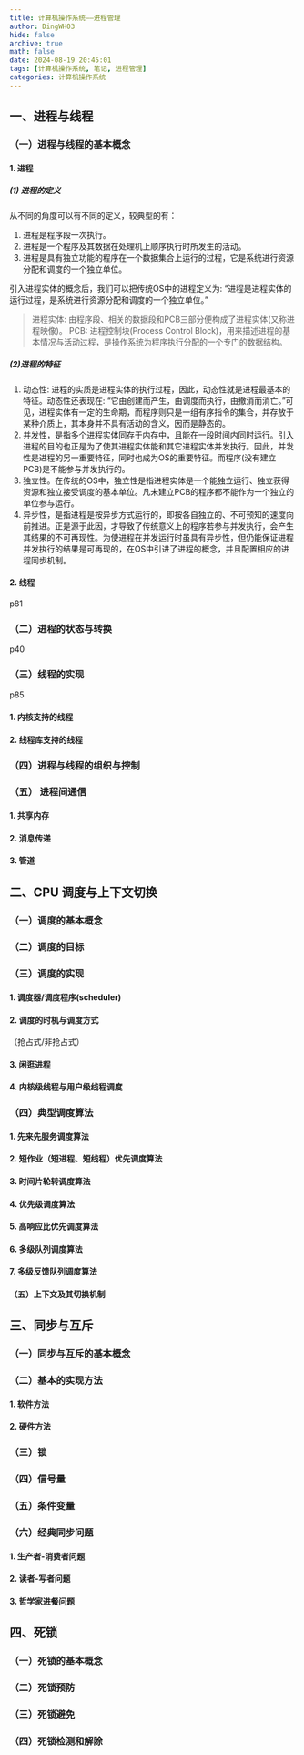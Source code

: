 ```yaml
---
title: 计算机操作系统——进程管理
author: DingWH03
hide: false
archive: true
math: false
date: 2024-08-19 20:45:01
tags: [计算机操作系统, 笔记, 进程管理]
categories: 计算机操作系统
---
```


## 一、进程与线程

### （一）进程与线程的基本概念

#### 1. 进程

##### (1) 进程的定义

从不同的角度可以有不同的定义，较典型的有：

1. 进程是程序段一次执行。
2. 进程是一个程序及其数据在处理机上顺序执行时所发生的活动。
3. 进程是具有独立功能的程序在一个数据集合上运行的过程，它是系统进行资源分配和调度的一个独立单位。

引入进程实体的概念后，我们可以把传统OS中的进程定义为: “进程是进程实体的运行过程，是系统进行资源分配和调度的一个独立单位。”

> 进程实体: 由程序段、相关的数据段和PCB三部分便构成了进程实体(又称进程映像)。
> PCB: 进程控制块(Process Control Block)，用来描述进程的基本情况与活动过程，是操作系统为程序执行分配的一个专门的数据结构。

##### (2)进程的特征

1. 动态性: 进程的实质是进程实体的执行过程，因此，动态性就是进程最基本的特征。动态性还表现在: “它由创建而产生，由调度而执行，由撤消而消亡。”可见，进程实体有一定的生命期，而程序则只是一组有序指令的集合，并存放于某种介质上，其本身并不具有活动的含义，因而是静态的。
2. 并发性，是指多个进程实体同存于内存中，且能在一段时间内同时运行。引入进程的目的也正是为了使其进程实体能和其它进程实体并发执行。因此，并发性是进程的另一重要特征，同时也成为OS的重要特征。而程序(没有建立 PCB)是不能参与并发执行的。
3. 独立性。在传统的OS中，独立性是指进程实体是一个能独立运行、独立获得资源和独立接受调度的基本单位。凡未建立PCB的程序都不能作为一个独立的单位参与运行。
4. 异步性，是指进程是按异步方式运行的，即按各自独立的、不可预知的速度向前推进。正是源于此因，才导致了传统意义上的程序若参与并发执行，会产生其结果的不可再现性。为使进程在并发运行时虽具有异步性，但仍能保证进程并发执行的结果是可再现的，在OS中引进了进程的概念，并且配置相应的进程同步机制。

#### 2. 线程

p81

### （二）进程的状态与转换

p40

### （三）线程的实现

p85

#### 1. 内核支持的线程

#### 2. 线程库支持的线程

### （四）进程与线程的组织与控制

### （五） 进程间通信

#### 1. 共享内存

#### 2. 消息传递

#### 3. 管道

## 二、CPU 调度与上下文切换

### （一）调度的基本概念

### （二）调度的目标

### （三）调度的实现

#### 1. 调度器/调度程序(scheduler)

#### 2. 调度的时机与调度方式

（抢占式/非抢占式）

#### 3. 闲逛进程

#### 4. 内核级线程与用户级线程调度

### （四）典型调度算法

#### 1. 先来先服务调度算法

#### 2. 短作业（短进程、短线程）优先调度算法

#### 3. 时间片轮转调度算法

#### 4. 优先级调度算法

#### 5. 高响应比优先调度算法

#### 6. 多级队列调度算法

#### 7. 多级反馈队列调度算法

#### （五）上下文及其切换机制

## 三、同步与互斥

### （一）同步与互斥的基本概念

### （二）基本的实现方法

#### 1. 软件方法

#### 2. 硬件方法

### （三）锁

### （四）信号量

### （五）条件变量

### （六）经典同步问题

#### 1. 生产者-消费者问题

#### 2. 读者-写者问题

#### 3. 哲学家进餐问题

## 四、死锁

### （一）死锁的基本概念

### （二）死锁预防

### （三）死锁避免

### （四）死锁检测和解除
